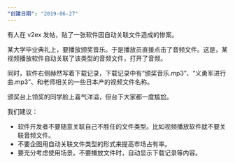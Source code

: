```yaml
---
"创建日期": "2019-06-27"
---
```


有人在 v2ex 发帖，贴了一张软件因自动关联文件造成的惨案。

某大学毕业典礼上，要播放颁奖音乐。于是播放员直接点击了音频文件。这是，某视频播放软件自动关联了该类型的音频文件，打开了音频。

同时，软件右侧赫然写着下载记录，下载记录中有“颁奖音乐.mp3”、“义勇军进行曲.mp3”、和老师相关的一些日本产的视频文件名称。

颁奖台上领奖的同学脸上喜气洋溢，但台下大家都一度尴尬。

我们建议：

- 软件开发者不要随意关联自己不胜任的文件类型。比如视频播放软件就不要关联音频文件。
- 不要企图用自动关联文件类型的形式来提高市场占有率。
- 要充分考虑使用场景。不要播放文件时，自动显示下载记录等内容。
